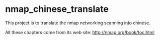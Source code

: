 # nmap_chinese_translate

This project is to translate the nmap networking scanning into chinese.

All these chapters come from its web site: http://nmap.org/book/toc.html
